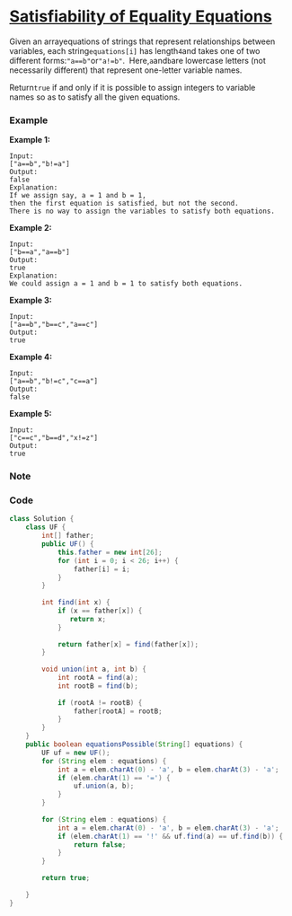# [Satisfiability of Equality Equations](https://leetcode.com/problems/satisfiability-of-equality-equations/description/)

Given an arrayequations of strings that represent relationships between variables, each string`equations[i]` has length`4`and takes one of two different forms:`"a==b"`or`"a!=b"`.  Here,`a`and`b`are lowercase letters \(not necessarily different\) that represent one-letter variable names.

Return`true` if and only if it is possible to assign integers to variable names so as to satisfy all the given equations.

### Example



**Example 1:**

```
Input: 
["a==b","b!=a"]
Output: 
false
Explanation: 
If we assign say, a = 1 and b = 1, 
then the first equation is satisfied, but not the second.  
There is no way to assign the variables to satisfy both equations.
```

**Example 2:**

```
Input: 
["b==a","a==b"]
Output: 
true
Explanation: 
We could assign a = 1 and b = 1 to satisfy both equations.

```

**Example 3:**

```
Input: 
["a==b","b==c","a==c"]
Output: 
true
```

**Example 4:**

```
Input: 
["a==b","b!=c","c==a"]
Output: 
false
```

**Example 5:**

```
Input: 
["c==c","b==d","x!=z"]
Output: 
true
```

### Note



### Code

```java
class Solution {
    class UF {
        int[] father;
        public UF() {
            this.father = new int[26];
            for (int i = 0; i < 26; i++) {
                father[i] = i;
            }
        }
        
        int find(int x) {
            if (x == father[x]) {
               return x;
            } 
            
            return father[x] = find(father[x]);
        }
        
        void union(int a, int b) {
            int rootA = find(a);
            int rootB = find(b);
            
            if (rootA != rootB) {
                father[rootA] = rootB;
            }
        }
    }
    public boolean equationsPossible(String[] equations) {
        UF uf = new UF();
        for (String elem : equations) {
            int a = elem.charAt(0) - 'a', b = elem.charAt(3) - 'a';
            if (elem.charAt(1) == '=') {
                uf.union(a, b);
            }
        }
        
        for (String elem : equations) {
            int a = elem.charAt(0) - 'a', b = elem.charAt(3) - 'a';
            if (elem.charAt(1) == '!' && uf.find(a) == uf.find(b)) {
                return false;
            }
        }
        
        return true;
        
    }
}
```



